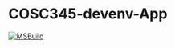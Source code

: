 # COSC345-devenv-App

[![MSBuild](https://github.com/andrewtrotman/COSC345-devenv-App/actions/workflows/msbuild.yml/badge.svg)](https://github.com/andrewtrotman/COSC345-devenv-App/actions/workflows/msbuild.yml)
